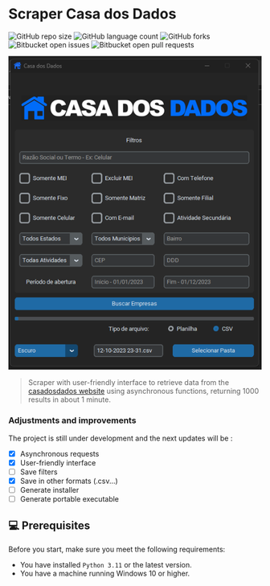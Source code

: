 # Scraper Casa dos Dados

![GitHub repo size](https://img.shields.io/github/repo-size/guilhermecugler/Scraper-Casa-dos-Dados?style=for-the-badge)
![GitHub language count](https://img.shields.io/github/languages/count/guilhermecugler/Scraper-Casa-dos-Dados?style=for-the-badge)
![GitHub forks](https://img.shields.io/github/forks/guilhermecugler/Scraper-Casa-dos-Dados?style=for-the-badge)
![Bitbucket open issues](https://img.shields.io/bitbucket/issues/guilhermecugler/Scraper-Casa-dos-Dados?style=for-the-badge)
![Bitbucket open pull requests](https://img.shields.io/bitbucket/pr-raw/guilhermecugler/Scraper-Casa-dos-Dados?style=for-the-badge)

<img src="/images/preview.png" alt="Preview">

> Scraper with user-friendly interface to retrieve data from the [casadosdados website](https://casadosdados.com.br/) using asynchronous functions, returning 1000 results in about 1 minute.

### Adjustments and improvements

The project is still under development and the next updates will be :

- [x] Asynchronous requests
- [x] User-friendly interface
- [ ] Save filters
- [x] Save in other formats (.csv...)
- [ ] Generate installer
- [ ] Generate portable executable

## 💻 Prerequisites

Before you start, make sure you meet the following requirements:

* You have installed `Python 3.11` or the latest version.
* You have a machine running Windows 10 or higher.
